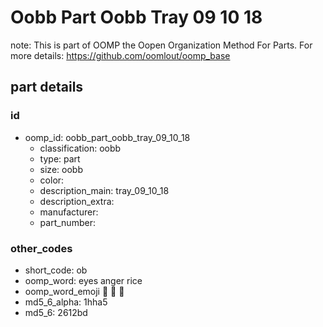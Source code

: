 # Oobb Part Oobb Tray 09 10 18  

note: This is part of OOMP the Oopen Organization Method For Parts. For more details: https://github.com/oomlout/oomp_base

##  part details





### id
* oomp_id: oobb_part_oobb_tray_09_10_18
  * classification: oobb
  * type: part
  * size: oobb
  * color: 
  * description_main: tray_09_10_18
  * description_extra: 
  * manufacturer: 
  * part_number: 

### other_codes
* short_code: ob
* oomp_word: eyes anger rice
* oomp_word_emoji :eyes: :anger: :rice:
* md5_6_alpha: 1hha5
* md5_6: 2612bd